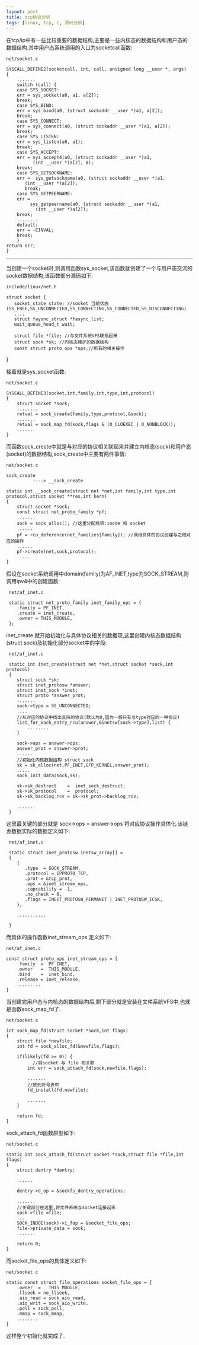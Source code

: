 ```yaml
---
layout: post
title: tcp协议分析
tags: [linux, tcp, C, 源码分析]
---
```


在tcp/ip中有一些比较重要的数据结构,主要是一些内核态的数据结构和用户态的数据结构.其中用户态系统调用的入口为socketcall函数:

    net/socket.c

    SYSCALL_DEFINE2(socketcall, int, call, unsigned long __user *, args)  
    {  
        .......  
        switch (call) {  
        case SYS_SOCKET:  
        err = sys_socket(a0, a1, a[2]);  
        break;  
        case SYS_BIND:  
        err = sys_bind(a0, (struct sockaddr __user *)a1, a[2]);  
        break;  
        case SYS_CONNECT:  
        err = sys_connect(a0, (struct sockaddr __user *)a1, a[2]);  
        break;  
        case SYS_LISTEN:  
        err = sys_listen(a0, a1);  
       	break;  
        case SYS_ACCEPT:  
      	err = sys_accept4(a0, (struct sockaddr __user *)a1,  
              (int __user *)a[2], 0);  
        break;  
        case SYS_GETSOCKNAME:  
        err =  sys_getsockname(a0, (struct sockaddr __user *)a1,  
           (int __user *)a[2]);  
	       break;  
        case SYS_GETPEERNAME:  
        err =  
       	     sys_getpeername(a0, (struct sockaddr __user *)a1,  
               (int __user *)a[2]);  
        break;  
        ........   
        default:  
       	err = -EINVAL;  
        break;  
        }  
    return err;  
    }  

--------------------------------------------------------------------------------------

当创建一个socket时,则调用函数sys_socket,该函数就创建了一个与用户态交流的socket数据结构,该函数部分源码如下:

    include/linux/net.h
   
    struct socket {  
       socket_state state; //socket 当前状态(SS_FREE,SS_UNCONNECTED,SS_CONNECTING,SS_CONNECTED,SS_DISCONNECTING)  
       ....
       struct faysnc_struct *fasync_list;
       wait_queue_head_t wait;
       
       struct file *file; //与文件系统VFS联系起来
       struct sock *sk; //内核态维护的数据结构
       const struct proto_ops *ops;//所有的相关操作
   }

接着就是sys_socket函数:
    
    net/socket.c
    
    SYSCALL_DEFINE3(socket,int,family,int,type,int,protocol)
    {
        struct socket *sock;
        ........
        retval = sock_create(family,type,protocol,&sock);
        .......
        retval = sock_map_fd(sock,flags & (O_CLOEXEC | O_NONBLOCK));
        .......
    }

而函数sock\_create中就是与对应的协议相关联起来并建立内核态(sock)和用户态(socket)的数据结构,sock\_create中主要有两件事情:
    
    net/socket.c

    sock_create
              ----> __sock_create              
              
    static int __sock_create(struct net *net,int family,int type,int protocol,struct socket **res,int kern)
    {
   		struct socket *sock;
        const struct net_proto_family *pf; 
        .......
        sock = sock_alloc(); //这里分配两项:inode 和 socket
        ......
        pf = rcu_deference(net_families[family]); //调用具体的协议创建与之相对应的操作
        ......
        pf->create(net,sock,protocol);
        .....
    }
    
 假设在socket系统调用中domain(family)为AF\_INET,type为SOCK\_STREAM,则调用ipv4中的创建函数:
 
 	 net/af_inet.c
     
     static struct net_proto_family inet_family_ops = {
     	.family = PF_INET,
        .create = inet_create,
        .owner = THIS_MODULE,
     };
     
     
inet_create 就开始初始化与具体协议相关的数据项,这里创建内核态数据结构(struct sock)及初始化部分socket中的字段:

     net/af_inet.c
     
     static int inet_create(struct net *net,struct socket *sock,int protocol)  
     {
     	struct sock *sk;
        struct inet_protosw *answer;
        struct inet_sock *inet;
        struct proto *answer_prot;
        .......
        sock->type = SS_UNCONNECTED;
        ....
        //从对应的协议中找出支持的协议(默认为0,因为一般只有与type对应的一种协议)
        list_for_each_entry_rcu(answer,&inetsw[sock->type],list) {
            ........
        }
        
        sock->ops = answer->ops;
        answer_prot = answer->prot;
        ......
        //初始化内核数据结构 struct sock
        sk = sk_alloc(net,PF_INET,GFP_KERNEL,answer_prot);
        .....
        sock_init_data(sock,sk);
        
        sk->sk_destruct    =  inet_sock_destruct;
        sk->sk_protocol    =  protocol;
        sk->sk_backlog_rcv = sk->sk_prot->backlog_rcv;
        
        .......
     }
     

这里最关键的部分就是 sock->ops = answer->ops 将对应协议操作具体化.该链表数据实际的数据定义如下:
    
     net/af_inet.c
     
     static struct inet_protosw inetsw_array[] = 
     {
        {
           .type  = SOCK_STREAM,
           .protocol = IPPROTO_TCP,
           .prot = &tcp_prot,
           .ops = &inet_stream_ops,
           .capcability = -1,
           .no_check = 0,
           .flags = INEET_PROTOSW_PERMANET | INET_PROTOSW_ICSK,
        },
        
        ...........

     }


而具体的操作函数inet\_stream\_ops 定义如下:

    net/af_inet.c
    
    const struct proto_ops inet_stream_ops = {
    	.family  =  PF_INET,
        .owner   =  THIS_MODULE,
        .bind    =  inet_bind,
        .release = inet_release,
        .........
    }

当创建完用户态与内核态的数据结构后,剩下部分就是安装在文件系统VFS中,也就是函数sock\_map\_fd了.

	net/socket.c
    
    int sock_map_fd(struct socket *sock,int flags)
    {
    	struct file *newfile;
        int fd = sock_alloc_fd(&newfile,flags);
        
        if(likely(fd >= 0)) {
              //将socket 与 file 相关联
        	int err = sock_attach_fd(sock,newfile,flags);
            
            .......
            //放到符号表中
            fd_install(fd,newfile);
            
            .......
        }
        
        return fd;
    }

sock\_attach\_fd函数原型如下:
    
    net/socket.c
    
    static int sock_attach_fd(struct socket *sock,struct file *file,int flags)
    {
        struct dentry *dentry;
        
        ......
        
        dentry->d_op = &sockfs_dentry_operations;
        
        .......
        //关键部分在这里,将文件系统与socket连接起来
    	sock->file =file;
        ...
        SOCK_INDOE(sock)->i_fop = &socket_file_ops;
        file->private_data = sock;
        .......
        
        return 0;
    }

而socket\_file\_ops的具体定义如下:

	net/socket.c
    
    static const struct file_operations socket_file_ops = {
    	.owner  =   THIS_MODULE,
        .llseek = no_llseek,
        .aio_read = sock_aio_read,
        .aio_writ = sock_aio_write,
        .poll = sock_poll,
        .mmap = sock_mmap,
        ........
    }

这样整个初始化就完成了.
